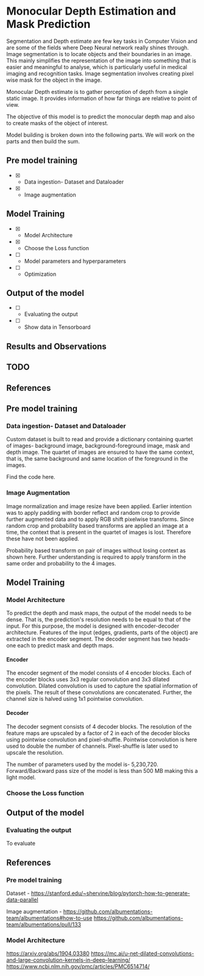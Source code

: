 # Monocular Depth Estimation and Mask Prediction

Segmentation and Depth estimate are few key tasks in Computer Vision and are some of the fields where Deep Neural network really shines through. 
Image segmentation is to locate objects and their boundaries in an image. This mainly simplifies the representation of the image into something that is easier and meaningful to analyse, which is particularly useful in medical imaging and recognition tasks. Image segmentation involves creating pixel wise mask for the object in the image. 

Monocular Depth estimate is to gather perception of depth from a single static image. It provides information of how far things are relative to point of view.

The objective of this model is to predict the monocular depth map and also to create masks of the object of interest.


Model building is broken down into the following parts. We will work on the parts and then build the sum.


## Pre model training


- [X] - Data ingestion- Dataset and Dataloader

- [X] - Image augmentation


## Model Training

- [X] - Model Architecture

- [X] - Choose the Loss function

- [ ] - Model parameters and hyperparameters

- [ ] - Optimization



## Output of the model

- [ ] - Evaluating the output

- [ ] - Show data in Tensorboard

## Results and Observations

## TODO

## References
## Pre model training

### Data ingestion- Dataset and Dataloader

Custom dataset is built to read and provide a dictionary containing quartet of images- background image, background-foreground image, mask and depth image. The quartet of images are ensured to have the same context, that is, the same background and same location of the foreground in the images.

Find the code here.

### Image Augmentation

Image normalization and image resize have been applied. 
Earlier intention was to apply padding with border reflect and random crop to provide further augmented data and to apply RGB shift pixelwise transforms. Since random crop and probability based transforms are applied an image at a time, the context that is present in the quartet of images is lost. Therefore these have not been applied. 

Probability based transform on pair of images without losing context as shown here. Further understanding is required to apply transform in the same order and probability to the 4 images.

<Transformation images>



## Model Training

### Model Architecture

To predict the depth and mask maps, the output of the model needs to be dense. That is, the prediction's resolution needs to be equal to that of the input. For this purpose, the model is designed with encoder-decoder architecture. Features of the input (edges, gradients, parts of the object) are extracted in the encoder segment. The decoder segment has two heads- one each to predict mask and depth maps.

#### Encoder
The encoder segment of the model consists of 4 encoder blocks. Each of the encoder blocks uses 3x3 regular convolution and 3x3 dilated convolution. Dilated convolution is used to capture the spatial information of the pixels. The result of these convolutions are concatenated. Further, the channel size is halved using 1x1 pointwise convolution.

#### Decoder
The decoder segment consists of 4 decoder blocks. The resolution of the feature maps are upscaled by a factor of 2 in each of the decoder blocks using pointwise convolution and pixel-shuffle. Pointwise convolution is here used to double the number of channels. Pixel-shuffle is later used to upscale the resolution.

The number of parameters used by the model is- 5,230,720. Forward/Backward pass size of the model is less than 500 MB making this a light model.


### Choose the Loss function


## Output of the model

### Evaluating the output

To evaluate


## References

### Pre model training

Dataset - https://stanford.edu/~shervine/blog/pytorch-how-to-generate-data-parallel

Image augmentation - https://github.com/albumentations-team/albumentations#how-to-use
                     https://github.com/albumentations-team/albumentations/pull/133

### Model Architecture

https://arxiv.org/abs/1904.03380
https://mc.ai/u-net-dilated-convolutions-and-large-convolution-kernels-in-deep-learning/
https://www.ncbi.nlm.nih.gov/pmc/articles/PMC6514714/

